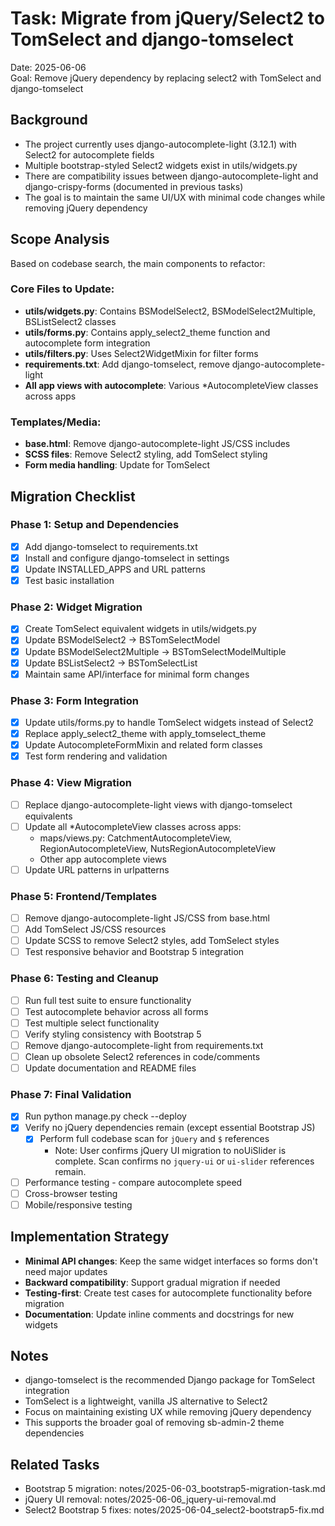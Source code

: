 # Task: Migrate from jQuery/Select2 to TomSelect and django-tomselect

Date: 2025-06-06  
Goal: Remove jQuery dependency by replacing select2 with TomSelect and django-tomselect

## Background
- The project currently uses django-autocomplete-light (3.12.1) with Select2 for autocomplete fields
- Multiple bootstrap-styled Select2 widgets exist in utils/widgets.py
- There are compatibility issues between django-autocomplete-light and django-crispy-forms (documented in previous tasks)
- The goal is to maintain the same UI/UX with minimal code changes while removing jQuery dependency

## Scope Analysis
Based on codebase search, the main components to refactor:

### Core Files to Update:
- **utils/widgets.py**: Contains BSModelSelect2, BSModelSelect2Multiple, BSListSelect2 classes
- **utils/forms.py**: Contains apply_select2_theme function and autocomplete form integration
- **utils/filters.py**: Uses Select2WidgetMixin for filter forms
- **requirements.txt**: Add django-tomselect, remove django-autocomplete-light
- **All app views with autocomplete**: Various *AutocompleteView classes across apps

### Templates/Media:
- **base.html**: Remove django-autocomplete-light JS/CSS includes  
- **SCSS files**: Remove Select2 styling, add TomSelect styling
- **Form media handling**: Update for TomSelect

## Migration Checklist

### Phase 1: Setup and Dependencies
- [x] Add django-tomselect to requirements.txt
- [x] Install and configure django-tomselect in settings
- [x] Update INSTALLED_APPS and URL patterns
- [x] Test basic installation

### Phase 2: Widget Migration
- [x] Create TomSelect equivalent widgets in utils/widgets.py
- [x] Update BSModelSelect2 → BSTomSelectModel
- [x] Update BSModelSelect2Multiple → BSTomSelectModelMultiple  
- [x] Update BSListSelect2 → BSTomSelectList
- [x] Maintain same API/interface for minimal form changes

### Phase 3: Form Integration
- [x] Update utils/forms.py to handle TomSelect widgets instead of Select2
- [x] Replace apply_select2_theme with apply_tomselect_theme
- [x] Update AutocompleteFormMixin and related form classes
- [x] Test form rendering and validation

### Phase 4: View Migration
- [ ] Replace django-autocomplete-light views with django-tomselect equivalents
- [ ] Update all *AutocompleteView classes across apps:
  - maps/views.py: CatchmentAutocompleteView, RegionAutocompleteView, NutsRegionAutocompleteView
  - Other app autocomplete views
- [ ] Update URL patterns in urlpatterns

### Phase 5: Frontend/Templates
- [ ] Remove django-autocomplete-light JS/CSS from base.html
- [ ] Add TomSelect JS/CSS resources
- [ ] Update SCSS to remove Select2 styles, add TomSelect styles
- [ ] Test responsive behavior and Bootstrap 5 integration

### Phase 6: Testing and Cleanup
- [ ] Run full test suite to ensure functionality
- [ ] Test autocomplete behavior across all forms
- [ ] Test multiple select functionality
- [ ] Verify styling consistency with Bootstrap 5
- [ ] Remove django-autocomplete-light from requirements.txt
- [ ] Clean up obsolete Select2 references in code/comments
- [ ] Update documentation and README files

### Phase 7: Final Validation
- [x] Run python manage.py check --deploy
- [x] Verify no jQuery dependencies remain (except essential Bootstrap JS)
  - [x] Perform full codebase scan for `jQuery` and `$` references
    - Note: User confirms jQuery UI migration to noUiSlider is complete. Scan confirms no `jquery-ui` or `ui-slider` references remain.
- [ ] Performance testing - compare autocomplete speed
- [ ] Cross-browser testing
- [ ] Mobile/responsive testing

## Implementation Strategy
- **Minimal API changes**: Keep the same widget interfaces so forms don't need major updates
- **Backward compatibility**: Support gradual migration if needed
- **Testing-first**: Create test cases for autocomplete functionality before migration
- **Documentation**: Update inline comments and docstrings for new widgets

## Notes
- django-tomselect is the recommended Django package for TomSelect integration
- TomSelect is a lightweight, vanilla JS alternative to Select2
- Focus on maintaining existing UX while removing jQuery dependency
- This supports the broader goal of removing sb-admin-2 theme dependencies

## Related Tasks
- Bootstrap 5 migration: notes/2025-06-03_bootstrap5-migration-task.md
- jQuery UI removal: notes/2025-06-06_jquery-ui-removal.md
- Select2 Bootstrap 5 fixes: notes/2025-06-04_select2-bootstrap5-fix.md
